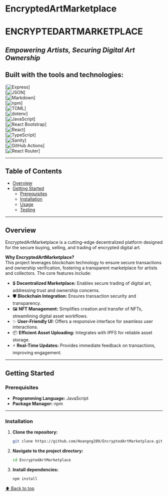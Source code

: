 # EncryptedArtMarketplace
# ENCRYPTEDARTMARKETPLACE  
*Empowering Artists, Securing Digital Art Ownership*
---

## Built with the tools and technologies:

[![Express](https://img.shields.io/badge/Express-000000?style=flat&logo=express&logoColor=white)]  
[![JSON](https://img.shields.io/badge/JSON-000000?style=flat&logo=json&logoColor=white)]  
[![Markdown](https://img.shields.io/badge/Markdown-000000?style=flat&logo=markdown&logoColor=white)]  
[![npm](https://img.shields.io/badge/npm-CB3837?style=flat&logo=npm&logoColor=white)]  
[![TOML](https://img.shields.io/badge/TOML-000000?style=flat)]  
[![dotenv](https://img.shields.io/badge/dotenv-000000?style=flat&logo=dotenv&logoColor=white)]  
[![JavaScript](https://img.shields.io/badge/JavaScript-F7DF1E?style=flat&logo=javascript&logoColor=black)]  
[![React Bootstrap](https://img.shields.io/badge/React_Bootstrap-563D7C?style=flat&logo=react&logoColor=white)]  
[![React](https://img.shields.io/badge/React-61DAFB?style=flat&logo=react&logoColor=black)]  
[![TypeScript](https://img.shields.io/badge/TypeScript-3178C6?style=flat&logo=typescript&logoColor=white)]  
[![Sanity](https://img.shields.io/badge/Sanity-000000?style=flat)]  
[![GitHub Actions](https://img.shields.io/badge/Actions-2088FF?style=flat&logo=githubactions&logoColor=white)]  
[![React Router](https://img.shields.io/badge/React_Router-CA4245?style=flat&logo=reactrouter&logoColor=white)]

---

## Table of Contents

- [Overview](#overview)  
- [Getting Started](#getting-started)  
  - [Prerequisites](#prerequisites)  
  - [Installation](#installation)  
  - [Usage](#usage)  
  - [Testing](#testing)  

---

## Overview

EncryptedArtMarketplace is a cutting-edge decentralized platform designed for the secure buying, selling, and trading of encrypted digital art.

**Why EncryptedArtMarketplace?**  
This project leverages blockchain technology to ensure secure transactions and ownership verification, fostering a transparent marketplace for artists and collectors. The core features include:

- 🔒 **Decentralized Marketplace:** Enables secure trading of digital art, addressing trust and ownership concerns.  
- 🛡️ **Blockchain Integration:** Ensures transaction security and transparency.  
- 🖼️ **NFT Management:** Simplifies creation and transfer of NFTs, streamlining digital asset workflows.  
- ✨ **User-Friendly UI:** Offers a responsive interface for seamless user interactions.  
- 📦 **Efficient Asset Uploading:** Integrates with IPFS for reliable asset storage.  
- ⚡ **Real-Time Updates:** Provides immediate feedback on transactions, improving engagement.

---

## Getting Started

### Prerequisites

- **Programming Language:** JavaScript  
- **Package Manager:** npm

---

### Installation

1. **Clone the repository:**
   ```bash
   git clone https://github.com/Hoangng289/EncryptedArtMarketplace.git

2. **Navigate to the project directory:**
   ```bash
   cd EncryptedArtMarketplace

3. **Install dependencies:**
   ```bash
   npm install

[⬆️ Back to top](#table-of-contents)
